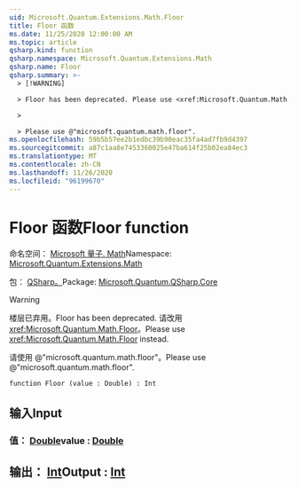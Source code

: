 ```yaml
---
uid: Microsoft.Quantum.Extensions.Math.Floor
title: Floor 函数
ms.date: 11/25/2020 12:00:00 AM
ms.topic: article
qsharp.kind: function
qsharp.namespace: Microsoft.Quantum.Extensions.Math
qsharp.name: Floor
qsharp.summary: >-
  > [!WARNING]

  > Floor has been deprecated. Please use <xref:Microsoft.Quantum.Math.Floor> instead.

  >

  > Please use @"microsoft.quantum.math.floor".
ms.openlocfilehash: 59b5b57ee2b1edbc39b90eac35fa4ad7fb9d4397
ms.sourcegitcommit: a87c1aa8e7453360025e47ba614f25b02ea84ec3
ms.translationtype: MT
ms.contentlocale: zh-CN
ms.lasthandoff: 11/26/2020
ms.locfileid: "96199670"
---
```

# <a name="floor-function"></a><span data-ttu-id="7d97e-102">Floor 函数</span><span class="sxs-lookup"><span data-stu-id="7d97e-102">Floor function</span></span>

<span data-ttu-id="7d97e-103">命名空间： [Microsoft 量子. Math](xref:Microsoft.Quantum.Extensions.Math)</span><span class="sxs-lookup"><span data-stu-id="7d97e-103">Namespace: [Microsoft.Quantum.Extensions.Math](xref:Microsoft.Quantum.Extensions.Math)</span></span>

<span data-ttu-id="7d97e-104">包： [QSharp。](https://nuget.org/packages/Microsoft.Quantum.QSharp.Core)</span><span class="sxs-lookup"><span data-stu-id="7d97e-104">Package: [Microsoft.Quantum.QSharp.Core](https://nuget.org/packages/Microsoft.Quantum.QSharp.Core)</span></span>


> [!WARNING]
> <span data-ttu-id="7d97e-105">楼层已弃用。</span><span class="sxs-lookup"><span data-stu-id="7d97e-105">Floor has been deprecated.</span></span> <span data-ttu-id="7d97e-106">请改用 <xref:Microsoft.Quantum.Math.Floor>。</span><span class="sxs-lookup"><span data-stu-id="7d97e-106">Please use <xref:Microsoft.Quantum.Math.Floor> instead.</span></span>
>
> <span data-ttu-id="7d97e-107">请使用 @"microsoft.quantum.math.floor"。</span><span class="sxs-lookup"><span data-stu-id="7d97e-107">Please use @"microsoft.quantum.math.floor".</span></span>



```qsharp
function Floor (value : Double) : Int
```


## <a name="input"></a><span data-ttu-id="7d97e-108">输入</span><span class="sxs-lookup"><span data-stu-id="7d97e-108">Input</span></span>

### <a name="value--double"></a><span data-ttu-id="7d97e-109">值： [Double](xref:microsoft.quantum.lang-ref.double)</span><span class="sxs-lookup"><span data-stu-id="7d97e-109">value : [Double](xref:microsoft.quantum.lang-ref.double)</span></span>





## <a name="output--int"></a><span data-ttu-id="7d97e-110">输出： [Int](xref:microsoft.quantum.lang-ref.int)</span><span class="sxs-lookup"><span data-stu-id="7d97e-110">Output : [Int](xref:microsoft.quantum.lang-ref.int)</span></span>

